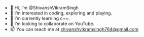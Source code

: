 - 👋 Hi, I’m @ShivanshVikramSingh
- 👀 I’m interested in coding, exploring and playing.
- 🌱 I’m currently learning c++.
- 💞️ I’m looking to collaborate on YouTube.
- 📫 You can reach me at shivanshvikramsingh764@gmail.com

<!---
ShivanshVikramSingh/ShivanshVikramSingh is a ✨ special ✨ repository because its `README.md` (this file) appears on your GitHub profile.
You can click the Preview link to take a look at your changes.
--->
